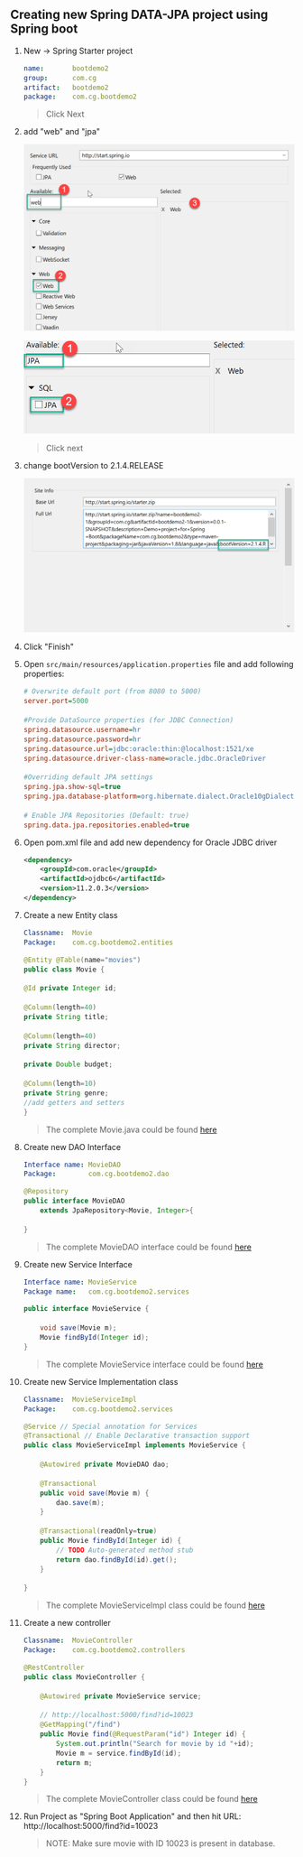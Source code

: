 ## Creating new Spring DATA-JPA project using Spring boot

1.  New -> Spring Starter project

    ```yaml
    name: 		bootdemo2
    group:		com.cg
    artifact:	bootdemo2
    package:    com.cg.bootdemo2
    ```

    > Click Next

2.  add "web" and "jpa"
    
    ![alt text](images/select-web.png "Choose 'web' from List of dependencies")
    
    ![alt text](images/select-jpa.png "Choose 'JPA' from List of dependencies")

    > Click next

3.  change bootVersion to 2.1.4.RELEASE

     ![alt text](images/select-boot-version.png "Change boot version to 2.1.4.RELEASE")
     
4.  Click "Finish"

5.  Open ```src/main/resources/application.properties``` file and add following properties:

    ```ini
    # Overwrite default port (from 8080 to 5000)
    server.port=5000

    #Provide DataSource properties (for JDBC Connection)
    spring.datasource.username=hr
    spring.datasource.password=hr
    spring.datasource.url=jdbc:oracle:thin:@localhost:1521/xe
    spring.datasource.driver-class-name=oracle.jdbc.OracleDriver

    #Overriding default JPA settings
    spring.jpa.show-sql=true
    spring.jpa.database-platform=org.hibernate.dialect.Oracle10gDialect

    # Enable JPA Repositories (Default: true)
    spring.data.jpa.repositories.enabled=true
    ```

6.  Open pom.xml file and add new dependency for Oracle JDBC driver

    ```xml
    <dependency>
		<groupId>com.oracle</groupId>
		<artifactId>ojdbc6</artifactId>
		<version>11.2.0.3</version>
	</dependency>
    ```

7.  Create a new Entity class 

    ```yaml
    Classname:  Movie
    Package:    com.cg.bootdemo2.entities
    ```

    ```java
    @Entity @Table(name="movies")
    public class Movie {
	
	@Id private Integer id;
	
	@Column(length=40)
	private String title;
	
	@Column(length=40)
	private String director;
	
	private Double budget;
	
	@Column(length=10)
    private String genre;
    //add getters and setters
    }
    ```
    > The complete Movie.java could be found [here](bootdemo2/src/main/java/com/cg/bootdemo2/entities/Movie.java)

8.  Create new DAO Interface 

    ```yaml
    Interface name: MovieDAO
    Package:        com.cg.bootdemo2.dao
    ```

    ```java
    @Repository
    public interface MovieDAO
        extends JpaRepository<Movie, Integer>{

    }
    ```

    > The complete MovieDAO interface could be found [here](bootdemo2/src/main/java/com/cg/bootdemo2/dao/MovieDAO.java)

9.  Create new Service Interface

    ```yaml
    Interface name: MovieService
    Package name:   com.cg.bootdemo2.services
    ```

    ```java
    public interface MovieService {

	    void save(Movie m);
	    Movie findById(Integer id);
    }
    ```

    > The complete MovieService interface could be found [here](bootdemo2/src/main/java/com/cg/bootdemo2/services/MovieService.java)

10. Create new Service Implementation class

    ```yaml
    Classname:  MovieServiceImpl
    Package:    com.cg.bootdemo2.services
    ```

    ```java
    @Service // Special annotation for Services
    @Transactional // Enable Declarative transaction support 
    public class MovieServiceImpl implements MovieService {

        @Autowired private MovieDAO dao;
        
        @Transactional
        public void save(Movie m) {
            dao.save(m);
        }

        @Transactional(readOnly=true)
        public Movie findById(Integer id) {
            // TODO Auto-generated method stub
            return dao.findById(id).get();
        }

    }
    ```
    > The complete MovieServiceImpl class could be found [here](bootdemo2/src/main/java/com/cg/bootdemo2/services/MovieServiceImpl.java)

11. Create a new controller 

    ```yaml
    Classname:  MovieController
    Package:    com.cg.bootdemo2.controllers
    ```

    ```java
    @RestController
    public class MovieController {

        @Autowired private MovieService service;
        
        // http://localhost:5000/find?id=10023
        @GetMapping("/find")
        public Movie find(@RequestParam("id") Integer id) {
            System.out.println("Search for movie by id "+id);
            Movie m = service.findById(id);
            return m;
        }
    }
    ```

    > The complete MovieController class could be found [here](bootdemo2/src/main/java/com/cg/bootdemo2/controllers/MovieController.java)

12. Run Project as "Spring Boot Application" and then hit URL:
    http://localhost:5000/find?id=10023

    > NOTE: Make sure movie with ID 10023 is present in database.